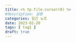 ```yaml
---
title: <% tp.file.cursor(0) %>
#description: 설명
categories: 일간 노트
date: 2023-02-20
tags: [ tag1 ]
draft: true
---
```

